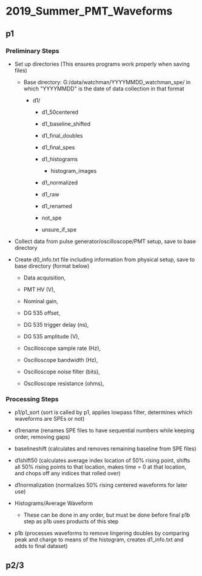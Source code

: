 # 2019_Summer_PMT_Waveforms

## p1

### Preliminary Steps

* Set up directories (This ensures programs work properly when saving files)

    * Base directory: G:/data/watchman/YYYYMMDD_watchman_spe/ in which "YYYYMMDD" is the date of data collection in that format

        * d1/

            * d1_50centered

            * d1_baseline_shifted

            * d1_final_doubles

            * d1_final_spes

            * d1_histograms

                * histogram_images

            * d1_normalized

            * d1_raw

            * d1_renamed
            * not_spe

            * unsure_if_spe

* Collect data from pulse generator/oscilloscope/PMT setup, save to base directory

* Create d0_info.txt file including information from physical setup, save to base directory (format below)

    * Data acquisition,<VALUE>

    * PMT HV (V),<VALUE>

    * Nominal gain,<VALUE>

    * DG 535 offset,<VALUE>

    * DG 535 trigger delay (ns),<VALUE>

    * DG 535 amplitude (V),<VALUE>

    * Oscilloscope sample rate (Hz),<VALUE>

    * Oscilloscope bandwidth (Hz),<VALUE>

    * Oscilloscope noise filter (bits),<VALUE>

    * Oscilloscope resistance (ohms),<VALUE>


### Processing Steps

* p1/p1_sort (sort is called by p1, applies lowpass filter, determines which waveforms are SPEs or not)

* d1rename (renames SPE files to have sequential numbers while keeping order, removing gaps)

* baselineshift (calculates and removes remaining baseline from SPE files)

* d1shift50 (calculates average index location of 50% rising point, shifts all 50% rising points to that location, makes time = 0 at that location, and chops off any indices that rolled over)

* d1normalization (normalizes 50% rising centered waveforms for later use)
* Histograms/Average Waveform

    * These can be done in any order, but must be done before final p1b step as p1b uses products of this step

* p1b (processes waveforms to remove lingering doubles by comparing peak and charge to means of the histogram, creates d1_info.txt and adds to final dataset)


## p2/3
